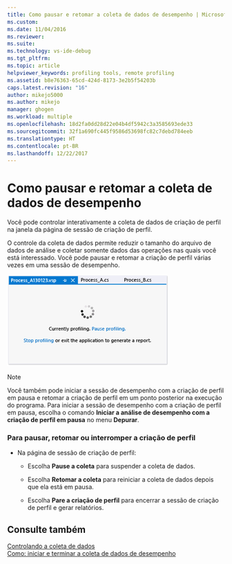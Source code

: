 ```yaml
---
title: Como pausar e retomar a coleta de dados de desempenho | Microsoft Docs
ms.custom: 
ms.date: 11/04/2016
ms.reviewer: 
ms.suite: 
ms.technology: vs-ide-debug
ms.tgt_pltfrm: 
ms.topic: article
helpviewer_keywords: profiling tools, remote profiling
ms.assetid: b8e76363-65cd-424d-8173-3e2b5f54203b
caps.latest.revision: "16"
author: mikejo5000
ms.author: mikejo
manager: ghogen
ms.workload: multiple
ms.openlocfilehash: 18d2fa0dd28d22e04b4df5942c3a3585693ede33
ms.sourcegitcommit: 32f1a690fc445f9586d53698fc82c7debd784eeb
ms.translationtype: HT
ms.contentlocale: pt-BR
ms.lasthandoff: 12/22/2017
---
```

# <a name="how-to-pause-and-resume-performance-data-collection"></a>Como pausar e retomar a coleta de dados de desempenho
Você pode controlar interativamente a coleta de dados de criação de perfil na janela da página de sessão de criação de perfil.  
  
 O controle da coleta de dados permite reduzir o tamanho do arquivo de dados de análise e coletar somente dados das operações nas quais você está interessado. Você pode pausar e retomar a criação de perfil várias vezes em uma sessão de desempenho.  
  
 ![Página de sessão de criação de perfil](../profiling/media/prof_profilingsessionpage.png "PROF_ProfilingSessionPage")  
  
> [!NOTE]
>  Você também pode iniciar a sessão de desempenho com a criação de perfil em pausa e retomar a criação de perfil em um ponto posterior na execução do programa. Para iniciar a sessão de desempenho com a criação de perfil em pausa, escolha o comando **Iniciar a análise de desempenho com a criação de perfil em pausa**  no menu **Depurar**.  
  
### <a name="to-pause--resume-or-stop-profiling"></a>Para pausar, retomar ou interromper a criação de perfil  
  
-   Na página de sessão de criação de perfil:  
  
    -   Escolha **Pause a coleta** para suspender a coleta de dados.  
  
    -   Escolha **Retomar a coleta** para reiniciar a coleta de dados depois que ela está em pausa.  
  
    -   Escolha **Pare a criação de perfil** para encerrar a sessão de criação de perfil e gerar relatórios.  
  
## <a name="see-also"></a>Consulte também  
 [Controlando a coleta de dados](../profiling/controlling-data-collection.md)   
 [Como: iniciar e terminar a coleta de dados de desempenho](../profiling/how-to-start-and-end-performance-data-collection.md)